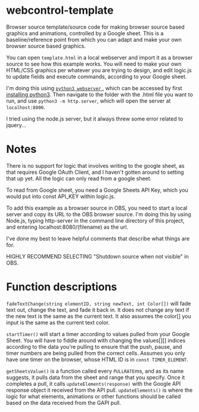 # webcontrol-template
Browser source template/source code for making browser source based graphics and animations, controlled by a Google sheet.
This is a baseline/reference point from which you can adapt and make your own browser source based graphics.

You can open `template.html` in a local webserver and import it as a browser source to see how this example works. 
You will need to make your own HTML/CSS graphics per whatever you are trying to design, and edit 
logic.js to update fields and execute commands, according to your Google sheet. 

I'm doing this using [`python3 webserver` ](https://developer.mozilla.org/en-US/docs/Learn/Common_questions/set_up_a_local_testing_server), which
can be accessed by first [installing python3](https://www.python.org/). Then navigate to the folder with the .html file you want to run, 
and use `python3 -m http.server`, which will open the server at `localhost:8000`.

I tried using the node.js server, but it always threw some error related to jquery...


# Notes
There is no support for logic that involves writing to the google sheet, as that requires Google OAuth Client,
and I haven't gotten around to setting that up yet. All the logic can only read from a google sheet. 

To read from Google sheet, you need a Google Sheets API Key, which you would put into const API_KEY within logic.js.

To add this example as a browser source in OBS, you need to start a local server and copy its URL to 
the OBS browser source. I'm doing this by using Node.js, typing http-server in the command line directory of this project,
and entering localhost:8080/(filename) as the url. 

I've done my best to leave helpful comments that describe what things are for. 

HIGHLY RECOMMEND SELECTING "Shutdown source when not visible" in OBS.

# Function descriptions

`fadeTextChange(string elementID, string newText, int Color[])` will fade text out, change the text, and fade it back in.
It does not change any text if the new text is the same as the current text. It also assumes the color[] you input is
the same as the current text color.

`startTimer()` will start a timer according to values pulled from your Google Sheet. You will have to fiddle around with
changing the values[][] indices according to the data you're pulling to ensure that the push, pause, and timer numbers
are being pulled from the correct cells. Assumes you only have one timer on the browser, whose HTML ID is in 
`const TIMER_ELEMENT`.

`getSheetsValue()` is a function called every `PULLRATE`ms, and as its name suggests, it pulls data from the sheet
and range that you specify. Once it completes a pull, it calls `updateElements(response)` with the Google API 
response object it received from the API pull. `updateElements()` is where the logic for what elements, animations
or other functions should be called based on the data received from the GAPI pull. 
